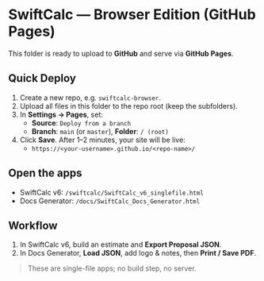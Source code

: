 # SwiftCalc — Browser Edition (GitHub Pages)

This folder is ready to upload to **GitHub** and serve via **GitHub Pages**.

## Quick Deploy
1. Create a new repo, e.g. `swiftcalc-browser`.
2. Upload all files in this folder to the repo root (keep the subfolders).
3. In **Settings → Pages**, set:
   - **Source**: `Deploy from a branch`
   - **Branch**: `main` (or `master`), **Folder**: `/ (root)`
4. Click **Save**. After 1–2 minutes, your site will be live:
   - `https://<your-username>.github.io/<repo-name>/`

## Open the apps
- SwiftCalc v6: `/swiftcalc/SwiftCalc_v6_singlefile.html`
- Docs Generator: `/docs/SwiftCalc_Docs_Generator.html`

## Workflow
1. In SwiftCalc v6, build an estimate and **Export Proposal JSON**.
2. In Docs Generator, **Load JSON**, add logo & notes, then **Print / Save PDF**.

> These are single-file apps; no build step, no server.
